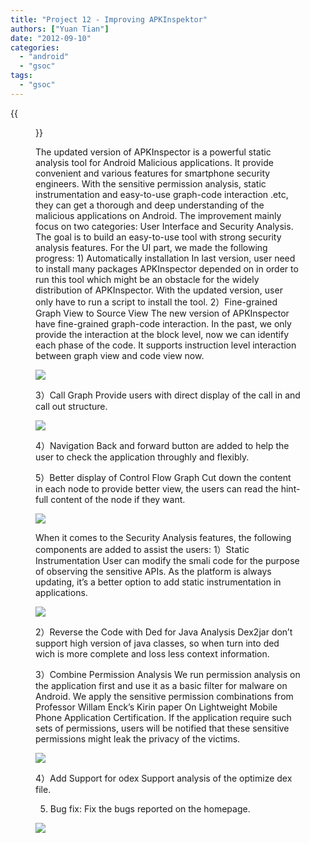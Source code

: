 ```yaml
---
title: "Project 12 - Improving APKInspektor"
authors: ["Yuan Tian"]
date: "2012-09-10"
categories: 
  - "android"
  - "gsoc"
tags: 
  - "gsoc"
---
```

{{<figure src="images/banner.png" alt="Banner" width="50%">}}

The updated version of APKInspector is a powerful static analysis tool for Android Malicious applications. It provide convenient and various features for smartphone security engineers. With the sensitive permission analysis, static instrumentation and easy-to-use graph-code interaction .etc, they can get a thorough and deep understanding of the malicious applications on Android. The improvement mainly focus on two categories: User Interface and Security Analysis. The goal is to build an easy-to-use tool with strong security analysis features. For the UI part, we made the following progress: 1) Automatically installation In last version, user need to install many packages APKInspector depended on in order to run this tool which might be an obstacle for the widely distribution of APKInspector. With the updated version, user only have to run a script to install the tool. 2）Fine-grained Graph View to Source View The new version of APKInspector have fine-grained graph-code interaction. In the past, we only provide the interaction at the block level, now we can identify each phase of the code. It supports instruction level interaction between graph view and code view now.

![](images/drupal_image_949.png)

3）Call Graph Provide users with direct display of the call in and call out structure.

![](images/drupal_image_951.png)

4）Navigation Back and forward button are added to help the user to check the application throughly and flexibly.

5）Better display of Control Flow Graph Cut down the content in each node to provide better view, the users can read the hint-full content of the node if they want.

![](images/drupal_image_952.png)

When it comes to the Security Analysis features, the following components are added to assist the users: 1）Static Instrumentation User can modify the smali code for the purpose of observing the sensitive APIs. As the platform is always updating, it’s a better option to add static instrumentation in applications.

![](images/drupal_image_953.png)

2）Reverse the Code with Ded for Java Analysis Dex2jar don’t support high version of java classes, so when turn into ded wich is more complete and loss less context information.

3）Combine Permission Analysis We run permission analysis on the application first and use it as a basic filter for malware on Android. We apply the sensitive permission combinations from Professor Willam Enck’s Kirin paper On Lightweight Mobile Phone Application Certification. If the application require such sets of permissions, users will be notified that these sensitive permissions might leak the privacy of the victims.

![](images/drupal_image_954.png)

4）Add Support for odex Support analysis of the optimize dex file.

5) Bug fix: Fix the bugs reported on the homepage.

![](images/drupal_image_955.png)

